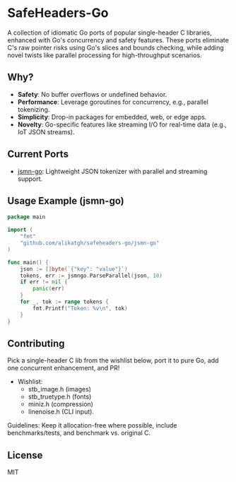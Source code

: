 # SafeHeaders-Go

A collection of idiomatic Go ports of popular single-header C libraries, enhanced with Go's concurrency and safety features. These ports eliminate C's raw pointer risks using Go's slices and bounds checking, while adding novel twists like parallel processing for high-throughput scenarios.

## Why?
- **Safety**: No buffer overflows or undefined behavior.
- **Performance**: Leverage goroutines for concurrency, e.g., parallel tokenizing.
- **Simplicity**: Drop-in packages for embedded, web, or edge apps.
- **Novelty**: Go-specific features like streaming I/O for real-time data (e.g., IoT JSON streams).

## Current Ports
- [jsmn-go](./jsmn-go): Lightweight JSON tokenizer with parallel and streaming support.

## Usage Example (jsmn-go)

```go
package main

import (
	"fmt"
	"github.com/alikatgh/safeheaders-go/jsmn-go"
)

func main() {
	json := []byte(`{"key": "value"}`)
	tokens, err := jsmngo.ParseParallel(json, 10)
	if err != nil {
		panic(err)
	}
	for _, tok := range tokens {
		fmt.Printf("Token: %v\n", tok)
	}
}
```

## Contributing
Pick a single-header C lib from the wishlist below, port it to pure Go, add one concurrent enhancement, and PR!
- Wishlist:
  - stb_image.h (images)
  - stb_truetype.h (fonts)
  - miniz.h (compression)
  - linenoise.h (CLI input).

Guidelines: Keep it allocation-free where possible, include benchmarks/tests, and benchmark vs. original C.

## License
MIT
